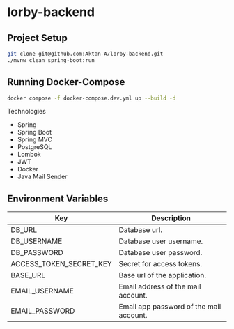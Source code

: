 # lorby-backend

## Project Setup
```bash
git clone git@github.com:Aktan-A/lorby-backend.git
./mvnw clean spring-boot:run
```

## Running Docker-Compose
```bash
docker compose -f docker-compose.dev.yml up --build -d
```

Technologies
- Spring
- Spring Boot
- Spring MVC
- PostgreSQL
- Lombok
- JWT
- Docker
- Java Mail Sender

## Environment Variables
| Key                     | Description                             |
|-------------------------|-----------------------------------------|
| DB_URL                  | Database url.                           |
| DB_USERNAME             | Database user username.                 |
| DB_PASSWORD             | Database user password.                 |
| ACCESS_TOKEN_SECRET_KEY | Secret for access tokens.               |
| BASE_URL                | Base url of the application.            |
| EMAIL_USERNAME          | Email address of the mail account.      |
| EMAIL_PASSWORD          | Email app password of the mail account. |
